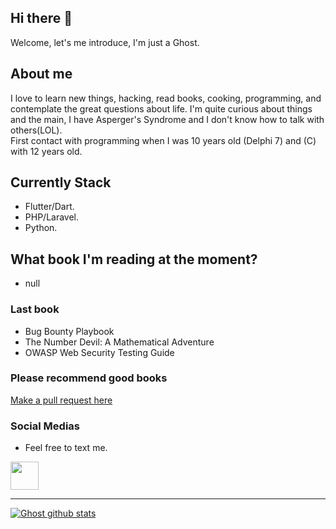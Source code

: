 ## Hi there 👋
Welcome, let's me introduce, I'm just a Ghost.

## About me
I love to learn new things, hacking, read books, cooking, programming, and contemplate the great questions about life. I'm quite curious about things and the main, I have Asperger's Syndrome and I don't know how to talk with others(LOL).  
First contact with programming when I was 10 years old (Delphi 7) and (C) with 12 years old.

## Currently Stack
* Flutter/Dart.   
* PHP/Laravel.  
* Python.  

## What book I'm reading at the moment?
* null 
### Last book
* Bug Bounty Playbook
* The Number Devil: A Mathematical Adventure  
* OWASP Web Security Testing Guide
### Please recommend good books
[Make a pull request here](https://github.com/raphaelbarbosaqwerty/BookStudy)

### Social Medias
* Feel free to text me.  
<a href="https://www.linkedin.com/in/raphaelbarbosaqwerty/">
  <img src="https://www.flaticon.com/svg/static/icons/svg/61/61109.svg" height="45">
</a>
  
------  
[![Ghost github stats](https://github-readme-stats.vercel.app/api?username=raphaelbarbosaqwerty&theme=radical)](https://github.com/anuraghazra/github-readme-stats)
